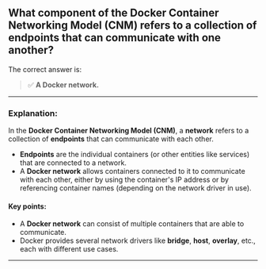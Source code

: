 ## What component of the Docker Container Networking Model (CNM) refers to a collection of endpoints that can communicate with one another?

The correct answer is:

> ✅ **A Docker network.**

---

### Explanation:

In the **Docker Container Networking Model (CNM)**, a **network** refers to a collection of **endpoints** that can communicate with each other. 

- **Endpoints** are the individual containers (or other entities like services) that are connected to a network.
- A **Docker network** allows containers connected to it to communicate with each other, either by using the container's IP address or by referencing container names (depending on the network driver in use).
  
#### Key points:
- A **Docker network** can consist of multiple containers that are able to communicate.
- Docker provides several network drivers like **bridge**, **host**, **overlay**, etc., each with different use cases.

---

